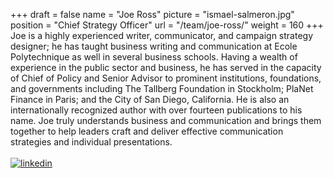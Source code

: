 +++
draft		= false
name		= "Joe Ross"
picture		= "ismael-salmeron.jpg"
position 	= "Chief Strategy Officer"
url			= "/team/joe-ross/"
weight		= 160
+++
Joe is a highly experienced writer, communicator, and campaign strategy designer; he has taught business writing and communication at Ecole Polytechnique as well in several business schools. Having a wealth of experience in the public sector and business, he has served in the capacity of Chief of Policy and Senior Advisor to prominent institutions, foundations, and governments including The Tallberg Foundation in Stockholm; PlaNet Finance in Paris; and the City of San Diego, California. He is also an internationally recognized author with over fourteen publications to his name.  Joe truly understands business and communication and brings them together to help leaders craft and deliver effective communication strategies and individual presentations.
<br><br>
[![linkedin][pic1]](https://www.linkedin.com/in/joe-ross-5b89941a/)



[pic1]: /pictures/logos/linkedin.png